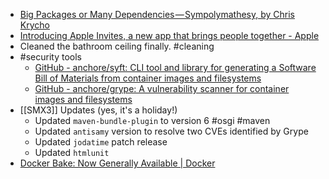 - [Big Packages or Many Dependencies — Sympolymathesy, by Chris Krycho](https://v5.chriskrycho.com/notes/big-packages-or-many-dependencies/)
- [Introducing Apple Invites, a new app that brings people together - Apple](https://www.apple.com/newsroom/2025/02/introducing-apple-invites-a-new-app-that-brings-people-together/)
- Cleaned the bathroom ceiling finally. #cleaning
- #security tools
	- [GitHub - anchore/syft: CLI tool and library for generating a Software Bill of Materials from container images and filesystems](https://github.com/anchore/syft)
	- [GitHub - anchore/grype: A vulnerability scanner for container images and filesystems](https://github.com/anchore/grype)
- [[SMX3]] Updates (yes, it's a holiday!)
	- Updated `maven-bundle-plugin` to version 6 #osgi #maven
	- Updated `antisamy` version to resolve two CVEs identified by Grype
	- Updated `jodatime` patch release
	- Updated `htmlunit`
- [Docker Bake: Now Generally Available | Docker](https://www.docker.com/blog/ga-launch-docker-bake/)